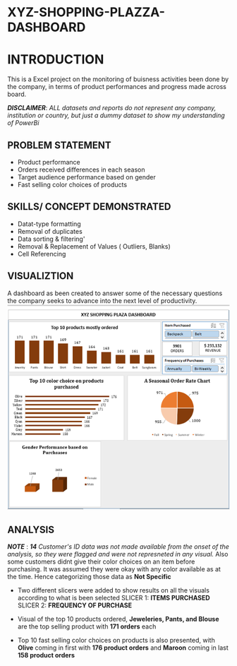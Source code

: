 # XYZ-SHOPPING-PLAZZA-DASHBOARD

# INTRODUCTION
This is a Excel project on the monitoring of buisness activities been done by the company, in terms of product performances and progress made across board.

**_DISCLAIMER_**: _ALL datasets and reports do not represent any company, institution or country, but just a dummy dataset to show my understanding of PowerBi_

## PROBLEM STATEMENT
- Product performance
- Orders received differences in each season
- Target audience performance based on gender
- Fast selling color choices of products

## SKILLS/ CONCEPT DEMONSTRATED
- Datat-type formatting
- Removal of duplicates
- Data sorting & filtering'
- Removal & Replacement of Values ( Outliers, Blanks)
- Cell Referencing 

## VISUALIZTION
A dashboard as been created to answer some of the necessary questions the company seeks to advance into the next level of productivity.
![XYZ](https://github.com/Dhevyoung/XYZ-SHOPPING-PLAZZA-DASHBOARD/blob/main/XYZ%20DASHBOARD.png)

## ANALYSIS
**_NOTE_** : _**14** Customer's ID data was not made available from the onset of the analysis, so they were flagged and were not represneted in any visual._
Also some customers didnt give their color choices on an item before purchasing. It was assumed they were okay with any color available as at the time. Hence categorizing those data as **Not Specific**

- Two different slicers were added to show results on all the visuals according to what is been selected
SLICER 1: **ITEMS PURCHASED**
SLICER 2: **FREQUENCY OF PURCHASE**

- Visual of the top 10 products ordered, **Jeweleries, Pants, and Blouse** are the top selling product with **171 orders** each
- Top 10 fast selling color choices on products is also presented, with **Olive** coming in first with  **176 product orders** and **Maroon** coming in last **158 product orders**
